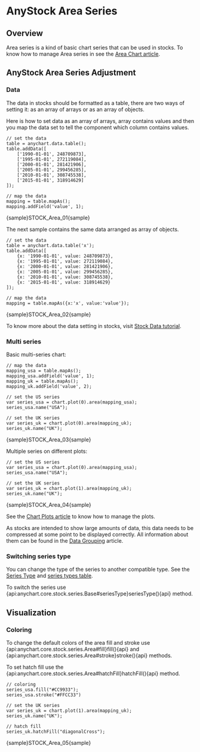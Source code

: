 # AnyStock Area Series

## Overview

Area series is a kind of basic chart series that can be used in stocks. To know how to manage Area series in see the [Area Chart article](../../Basic_Charts/Area_Chart).

## AnyStock Area Series Adjustment

### Data

The data in stocks should be formatted as a table, there are two ways of setting it: as an array of arrays or as an array of objects. 

Here is how to set data as an array of arrays, array contains values and then you map the data set to tell the component which column contains values.

```
// set the data
table = anychart.data.table();
table.addData([
    ['1990-01-01', 248709873],
    ['1995-01-01', 272119084],
    ['2000-01-01', 281421906],
    ['2005-01-01', 299456285],
    ['2010-01-01', 308745538],
    ['2015-01-01', 318914629]
]);
    
// map the data
mapping = table.mapAs();
mapping.addField('value', 1);
```

{sample}STOCK\_Area\_01{sample}

The next sample contains the same data arranged as array of objects.

```
// set the data
table = anychart.data.table('x');
table.addData([
    {x: '1990-01-01', value: 248709873},
    {x: '1995-01-01', value: 272119084},
    {x: '2000-01-01', value: 281421906},
    {x: '2005-01-01', value: 299456285},
    {x: '2010-01-01', value: 308745538},
    {x: '2015-01-01', value: 318914629}
]);
    
// map the data
mapping = table.mapAs({x:'x', value:'value'});
```

{sample}STOCK\_Area\_02{sample}

To know more about the data setting in stocks, visit [Stock Data tutorial](../Data). 

### Multi series

Basic multi-series chart:

```
// map the data
mapping_usa = table.mapAs();
mapping_usa.addField('value', 1);
mapping_uk = table.mapAs();
mapping_uk.addField('value', 2);

// set the US series
var series_usa = chart.plot(0).area(mapping_usa);
series_usa.name("USA");

// set the UK series
var series_uk = chart.plot(0).area(mapping_uk);
series_uk.name("UK");
```

{sample}STOCK\_Area\_03{sample}

Multiple series on different plots:

```
// set the US series
var series_usa = chart.plot(0).area(mapping_usa);
series_usa.name("USA");

// set the UK series
var series_uk = chart.plot(1).area(mapping_uk);
series_uk.name("UK");
```

{sample}STOCK\_Area\_04{sample}

See the [Chart Plots article](../Chart_Plots) to know how to manage the plots.

As stocks are intended to show large amounts of data, this data needs to be compressed at some point to be displayed correctly. All information about them can be found in the [Data Grouping](../Data_Grouping) article.

### Switching series type

You can change the type of the series to another compatible type. See the [Series Type](Series_Type) and [series types table](Supported_Series#list_of_supported_series).

To switch the series use {api:anychart.core.stock.series.Base#seriesType}seriesType(){api} method.

## Visualization


### Coloring

To change the default colors of the area fill and stroke use {api:anychart.core.stock.series.Area#fill}fill(){api} and {api:anychart.core.stock.series.Area#stroke}stroke(){api} methods.

To set hatch fill use the {api:anychart.core.stock.series.Area#hatchFill}hatchFill(){api} method.

```
// coloring
series_usa.fill("#CC9933");
series_usa.stroke("#FFCC33")

// set the UK series
var series_uk = chart.plot(1).area(mapping_uk);
series_uk.name("UK");

// hatch fill
series_uk.hatchFill("diagonalCross");
```

{sample}STOCK\_Area\_05{sample}
 
